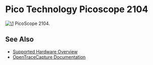 # Pico Technology Picoscope 2104

[![\1](../../assets/hardware/general/\2)](./File:Picoscope-2104.png.html)
[](./File:Picoscope-2104.png.html "Enlarge")
PicoScope 2104.

## See Also
- [Supported Hardware Overview](../supported-hardware.md)
- [OpenTraceCapture Documentation](../../opentracecapture/overview.md)
